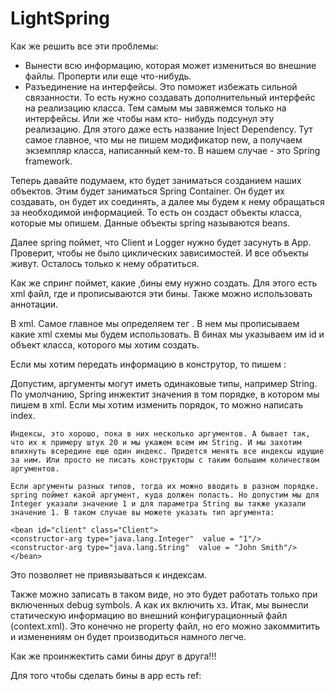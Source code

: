 # LightSpring
Как же решить все эти проблемы:
- Вынести всю информацию, которая может измениться во внешние файлы. Проперти или еще что-нибудь.
- Разъединение на интерфейсы. Это поможет избежать сильной связанности. То есть нужно создавать дополнительный интерфейс
на реализацию класса. Тем самым мы завяжемся только на интерфейсы.
Или же чтобы нам кто- нибудь подсунул эту реализацию. Для этого даже есть название Inject Dependency.
Тут самое главное, что мы не пишем модификатор new, а получаем экземпляр класса, написанный кем-то. В нашем случае - это Spring framework.

Теперь давайте подумаем, кто будет заниматься созданием наших объектов. Этим будет заниматься Spring Container. Он будет их создавать,
он будет их соединять, а далее мы будем к нему обращаться за необходимой информацией.
То есть он создаст объекты класса, которые мы опишем. Данные объекты spring называются beans.

Далее spring поймет, что Client и Logger нужно будет засунуть в App. Проверит, чтобы не было циклических зависимостей. И все объекты живут.
Осталось только к нему обратиться.

Как же спринг поймет, какие ,бины ему нужно создать. Для этого есть xml файл, где и прописываются эти бины.
Также можно использовать аннотации.

В xml. Самое главное мы определяем тег <beans>. В нем мы прописываем какие xml схемы мы будем использовать.
В бинах мы указываем им id и объект класса, которого мы хотим создать.

<bean id="client" class="Client"> </bean>
    
Если мы хотим передать информацию в конструтор, то пишем :
    <bean id="client" class="Client">
    <constructor-arg value = "1"/>
    <constructor-arg value = "John Smith"/>
    </bean>
    
Допустим, аргументы могут иметь одинаковые типы, например String. По умолчанию, Spring инжектит значения в том порядке, в котором мы пишем в xml. Если мы хотим изменить порядок, то можно написать index.
    <bean id="client" class="Client">
    <constructor-arg index="0"  value = "1"/>
    <constructor-arg index="1"  value = "John Smith"/>
    </bean>
    
    Индексы, это хорошо, пока в них несколько аргументов. А бывает так, что их к примеру штук 20 и мы укажем всем им String. И мы захотим впихнуть всередине еще один индекс. Придется менять все индексы идущие за ним. Или просто не писать конструкторы с таким большим количеством аргументов.
    
    Если аргументы разных типов, тогда их можно вводить в разном порядке. spring поймет какой аргумент, куда должен попасть. Но допустим мы для Integer указали значение 1 и для параметра String вы также указали значение 1. В таком случае вы можете указать тип аргумента:
    
    <bean id="client" class="Client">
    <constructor-arg type="java.lang.Integer"  value = "1"/>
    <constructor-arg type="java.lang.String"  value = "John Smith"/>
    </bean>
Это позволяет не привязываться к индексам.

Также можно записать в таком виде, но это будет работать только при включенных debug symbols. А как их включить хз.
    <bean id="client" class="Client">
    <constructor-arg name="arg1"  value = "1"/>
    <constructor-arg name="arg2"  value = "John Smith"/>
    </bean>
Итак, мы вынесли статическую информацию во внешний конфигурационный файл (context.xml). Это конечно не property файл, но его можно закоммитить и изменениям он будет производиться намного легче.



Как же проинжектить сами бины друг в друга!!!

Для того чтобы сделать бины в app есть ref:
    <bean id="app" class="App">
        <constructor-arg ref="client"/>
        <constructor-arg ref="eventLogger"/>
    </bean>
